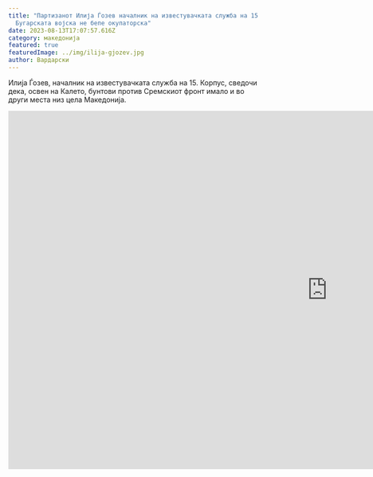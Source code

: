 ```yaml
---
title: "Партизанот Илија Ѓозев началник на известувачката служба на 15. Корпус:
  Бугарската војска не бепе окупаторска"
date: 2023-08-13T17:07:57.616Z
category: македонија
featured: true
featuredImage: ../img/ilija-gjozev.jpg
author: Вардарски
---
```

<!--StartFragment-->

Илија Ѓозев, началник на известувачката служба на 15. Корпус, сведочи дека, освен на Калето, бунтови против Сремскиот фронт имало и во други места низ цела Македонија.

<!--EndFragment-->

<iframe width="1280" height="720" src="https://www.youtube.com/embed/0tStrz9E-f0" title="Ослободување или окупација: Илиjа Гьозев од Скопиjе за Бугарската армиjа во Македониjа 1941–1944 г." frameborder="0" allow="accelerometer; autoplay; clipboard-write; encrypted-media; gyroscope; picture-in-picture; web-share" allowfullscreen></iframe>